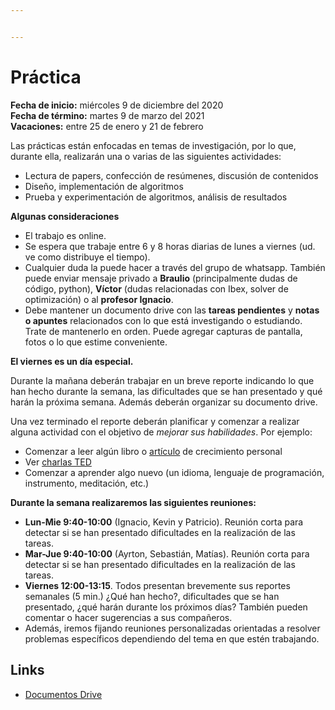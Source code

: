 ```yaml
---


---
```


<h1 id="práctica">Práctica</h1>
<p><strong>Fecha de inicio:</strong> miércoles 9 de diciembre del 2020<br>
<strong>Fecha de término:</strong> martes 9 de marzo del 2021<br>
<strong>Vacaciones:</strong> entre 25 de enero y 21 de febrero</p>
<p>Las prácticas están enfocadas en temas de investigación, por lo que, durante ella, realizarán una o varias de las siguientes actividades:</p>
<ul>
<li>Lectura de papers, confección de resúmenes, discusión de contenidos</li>
<li>Diseño, implementación de algoritmos</li>
<li>Prueba y experimentación de algoritmos, análisis de resultados</li>
</ul>
<p><strong>Algunas consideraciones</strong></p>
<ul>
<li>El trabajo es online.</li>
<li>Se espera que trabaje entre 6 y 8 horas diarias de lunes a viernes (ud. ve como distribuye el tiempo).</li>
<li>Cualquier duda la puede hacer a través del grupo de whatsapp. También puede enviar mensaje privado a <strong>Braulio</strong> (principalmente dudas de código, python), <strong>Víctor</strong> (dudas relacionadas con Ibex, solver de optimización) o al <strong>profesor Ignacio</strong>.</li>
<li>Debe mantener un documento drive con las <strong>tareas pendientes</strong> y <strong>notas o apuntes</strong> relacionados con lo que está investigando o estudiando. Trate de mantenerlo en orden. Puede agregar capturas de pantalla, fotos o lo que estime conveniente.</li>
</ul>
<p><strong>El viernes es un día especial.</strong></p>
<p>Durante la mañana deberán trabajar en un breve reporte indicando lo que han hecho durante la semana, las dificultades que se han presentado y qué harán la próxima semana. Además deberán organizar su documento drive.</p>
<p>Una vez terminado el reporte deberán planificar y comenzar a realizar alguna actividad con el objetivo de <em>mejorar sus habilidades</em>. Por ejemplo:</p>
<ul>
<li>Comenzar a leer algún libro o <a href="https://rutakaizen.com/articulos-imprescindibles-desarrollo-personal/">artículo</a> de crecimiento personal</li>
<li>Ver <a href="https://novicap.com/blog/charlas-ted/">charlas TED</a></li>
<li>Comenzar a aprender algo nuevo (un idioma, lenguaje de programación, instrumento, meditación, etc.)</li>
</ul>
<p><strong>Durante la semana realizaremos las siguientes reuniones:</strong></p>
<ul>
<li><strong>Lun-Mie 9:40-10:00</strong> (Ignacio, Kevin y Patricio). Reunión corta para detectar si se han presentado dificultades en la realización de las tareas.</li>
<li><strong>Mar-Jue 9:40-10:00</strong> (Ayrton, Sebastián, Matías). Reunión corta para detectar si se han presentado dificultades en la realización de las tareas.</li>
<li><strong>Viernes 12:00-13:15</strong>. Todos presentan brevemente sus reportes semanales (5 min.) ¿Qué han hecho?, dificultades que se han presentado, ¿qué harán durante los próximos días? También pueden comentar o hacer sugerencias a sus compañeros.</li>
<li>Además, iremos fijando reuniones personalizadas orientadas a resolver problemas específicos dependiendo del tema en que estén trabajando.</li>
</ul>
<h2 id="links">Links</h2>
<ul>
<li><a href="https://drive.google.com/drive/folders/0AOJ7apbBD583Uk9PVA">Documentos Drive</a></li>
</ul>

